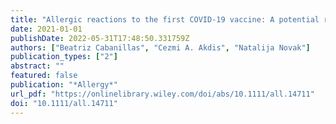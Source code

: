 ```yaml
---
title: "Allergic reactions to the first COVID-19 vaccine: A potential role of polyethylene glycol?"
date: 2021-01-01
publishDate: 2022-05-31T17:48:50.331759Z
authors: ["Beatriz Cabanillas", "Cezmi A. Akdis", "Natalija Novak"]
publication_types: ["2"]
abstract: ""
featured: false
publication: "*Allergy*"
url_pdf: "https://onlinelibrary.wiley.com/doi/abs/10.1111/all.14711"
doi: "10.1111/all.14711"
---
```


